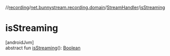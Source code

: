 //[recording](../../../index.md)/[net.bunnystream.recording.domain](../index.md)/[StreamHandler](index.md)/[isStreaming](is-streaming.md)

# isStreaming

[androidJvm]\
abstract fun [isStreaming](is-streaming.md)(): [Boolean](https://kotlinlang.org/api/latest/jvm/stdlib/kotlin/-boolean/index.html)
